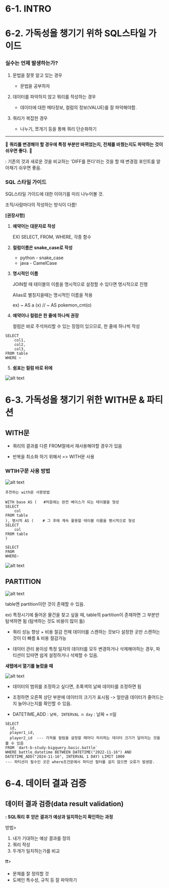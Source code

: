 # 6-1. INTRO
# 6-2. 가독성을 챙기기 위하 SQL스타일 가이드

### 실수는 언제 발생하는가?
1. 문법을 잘못 알고 있는 경우
    - 문법을 공부하자

2. 데이터를 파악하지 않고 뭐리를 작성하는 경우
    - 데이터에 대한 메타정보, 컬럼의 정보(VALUE)를 잘 파악해야함.

3. 쿼리가 복잡한 경우
    - 나누기, 쪼개기 등을 통해 쿼리 단순화하기

---

👾 **쿼리를 변경해야 할 경우에 특정 부분만 바뀌었는지, 전체를 바꿨는지도 파악하는 것이 쉬우면 좋다.** 👾

: 기존의 것과 새로운 것을 비교하는 'DIFF를 뜬다'라는 것을 할 때 변경점 포인트를 알아채기 쉬우면 좋음. 

### SQL 스타일 가이드

SQL스타일 가이드에 대한 이야기를 미리 나누어볼 것. 

조직/사람마다의 작성하는 방식이 다름! 

**[권장사항]**
1. **예약어는 대문자로 작성**

    EX) SELECT, FROM, WHERE, 각종 함수

2. **컬럼이름은 snake_case로 작성**
    - python - snake_case
    - java   - CamelCase

3. **명시적인 이름**

    JOIN할 때 테이블의 이름을 명시적으로 설정할 수 있다면 명시적으로 진행

     Alias로 별칭지을때는 명시적인 이름을 적용

     ex) ~ AS a (x) // ~ AS pokemon_cnt(o)

4. **예약어나 컬럼은 한 줄에 하나씩 권장**

    컬럼은 바로 주석처리할 수 있는 장점이 있으므로, 한 줄에 하나씩 작성

```
SELECT
    col1,
    col2,
    col3,
FROM table
WHERE ~
```

5. **쉼표는 컬럼 바로 뒤에**

![alt text](<../image/7주차/쉼표의 위치.png>)

# 6-3. 가독성을 챙기기 위한 WITH문 & 파티션

## WITH문

- 쿼리의 결과를 다른 FROM절에서 재사용해야할 경우가 있음

- 반복을 최소화 하기 위해서 => WITH문 사용

### WTIH구문 사용 방법

![alt text](<../image/7주차/WITH구문 사용방법.png>)

```
추천하는 with문 사용방법

WITH base AS (   #처음에는 완전 베이스가 되는 테이블을 형성
SELECT
    col
FROM table
), 명시적 AS (    # 그 후에 계속 활용할 테이블 이름을 명시적으로 형성
SELECT
    col
FROM table
)

SELECT
FROM
WHERE~
```

![alt text](<../image/7주차/with문 예시.png>)



## PARTITION

![alt text](../image/7주차/파티션.png)

table엔 partition이란 것이 존재할 수 있음.

ex) 특정시기에 들어온 물건을 찾고 싶을 때, table의 partition이 존재하면 그 부분만 탐색하면 됨 (탐색하는 것도 비용이 많이 듦)

- 쿼리 성능 향상 + 비용 절감
    전체 데이터를 스캔하는 것보다 설정한 곳만 스캔하는 것이 더 빠름 & 비용 절감가능

- 데이터 관리 용이성
    특정 일자의 데이터를 모두 변경하거나 삭제해야하는 경우, 파티션이 있따면 쉽게 설정하거나 삭제할 수 있음. 


**새탭에서 열기를 눌렀을 때**

![alt text](<../image/7주차/파티션 실행 화면.png>)

- 데이터의 범위를 조정하고 싶다면, 초록색의 날짜 데이터를 조정하면 됨

- 조정하면 오른쪽 상단 부분에 데이터의 크기가 표시됨 -> 얼만큼 데이터가 줄어드는지 늘어나는지를 확인할 수 있음.

- DATETIME_ADD : `날짜, INTERVAL n day` : 날짜 + n일

```
SELECT  
  id,
  player1_id,
  player2_id  --- 가져올 컬럼을 설정할 때마다 처리하는 데이터 크기가 달라지는 것을 볼 수 있음
FROM `dart-b-study-bigquery.basic.battle` 
WHERE battle_datetime BETWEEN DATETIME("2022-11-16") AND DATETIME_ADD("2024-11-16", INTERVAL 1 DAY) LIMIT 1000
--- 파티션이 필수인 곳은 where조건문에서 파티션 필터를 걸지 않으면 오류가 발생함.
```

# 6-4. 데이터 결과 검증
## 데이터 결과 검증(data result validation)

**: SQL쿼리 후 얻은 결과가 예상과 일치하는지 확인하는 과정**

방법>

1. 내가 기대하는 예상 결과를 정의
2. 쿼리 작성
3. 두개가 일치하는가를 비교

❗❗>
- 문제를 잘 정의할 것
- 도메인 특수성, 규칙 등 잘 파악하기
